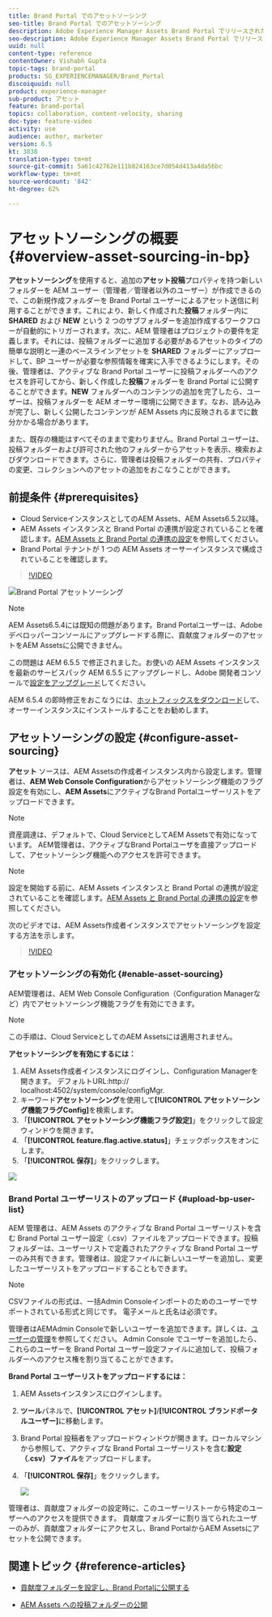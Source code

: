 ```yaml
---
title: Brand Portal でのアセットソーシング
seo-title: Brand Portal でのアセットソーシング
description: Adobe Experience Manager Assets Brand Portal でリリースされたアセットソーシング機能について説明します。
seo-description: Adobe Experience Manager Assets Brand Portal でリリースされたアセットソーシング機能について説明します。
uuid: null
content-type: reference
contentOwner: Vishabh Gupta
topic-tags: brand-portal
products: SG_EXPERIENCEMANAGER/Brand_Portal
discoiquuid: null
product: experience-manager
sub-product: アセット
feature: brand-portal
topics: collaboration, content-velocity, sharing
doc-type: feature-video
activity: use
audience: author, marketer
version: 6.5
kt: 3838
translation-type: tm+mt
source-git-commit: 5a61c42762e111b824163ce7d054d413a4da56bc
workflow-type: tm+mt
source-wordcount: '842'
ht-degree: 62%

---
```



# アセットソーシングの概要 {#overview-asset-sourcing-in-bp}

**アセットソーシング**&#x200B;を使用すると、追加の&#x200B;**アセット投稿**&#x200B;プロパティを持つ新しいフォルダーを AEM ユーザー（管理者／管理者以外のユーザー）が作成できるので、この新規作成フォルダーを Brand Portal ユーザーによるアセット送信に利用することができます。これにより、新しく作成された&#x200B;**投稿**&#x200B;フォルダー内に **SHARED** および **NEW** という 2 つのサブフォルダーを追加作成するワークフローが自動的にトリガーされます。次に、AEM 管理者はプロジェクトの要件を定義します。それには、投稿フォルダーに追加する必要があるアセットのタイプの簡単な説明と一連のベースラインアセットを **SHARED** フォルダーにアップロードして、BP ユーザーが必要な参照情報を確実に入手できるようにします。その後、管理者は、アクティブな Brand Portal ユーザーに投稿フォルダーへのアクセスを許可してから、新しく作成した&#x200B;**投稿**&#x200B;フォルダーを Brand Portal に公開することができます。**NEW** フォルダーへのコンテンツの追加を完了したら、ユーザーは、投稿フォルダーを AEM オーサー環境に公開できます。なお、読み込みが完了し、新しく公開したコンテンツが AEM Assets 内に反映されるまでに数分かかる場合があります。

また、既存の機能はすべてそのままで変わりません。Brand Portal ユーザーは、投稿フォルダーおよび許可された他のフォルダーからアセットを表示、検索およびダウンロードできます。さらに、管理者は投稿フォルダーの共有、プロパティの変更、コレクションへのアセットの追加をおこなうことができます。

## 前提条件 {#prerequisites}

* Cloud ServiceインスタンスとしてのAEM Assets、AEM Assets6.5.2以降。
* AEM Assets インスタンスと Brand Portal の連携が設定されていることを確認します。[AEM Assets と Brand Portal の連携の設定](../using/configure-aem-assets-with-brand-portal.md)を参照してください。
* Brand Portal テナントが 1 つの AEM Assets オーサーインスタンスで構成されていることを確認します。

>[!VIDEO](https://video.tv.adobe.com/v/29365/?quality=12)

![Brand Portal アセットソーシング](assets/asset-sourcing.png)


>[!NOTE]
>
>AEM Assets6.5.4には既知の問題があります。Brand Portalユーザーは、Adobeデベロッパーコンソールにアップグレードする際に、貢献度フォルダーのアセットをAEM Assetsに公開できません。
>
>この問題は AEM 6.5.5 で修正されました。お使いの AEM Assets インスタンスを最新のサービスパック AEM 6.5.5 にアップグレードし、Adobe 開発者コンソールで[設定をアップグレード](https://docs.adobe.com/content/help/ja-JP/experience-manager-65/assets/brandportal/configure-aem-assets-with-brand-portal.html#upgrade-integration-65)してください。
>
>AEM 6.5.4 の即時修正をおこなうには、[ホットフィックスをダウンロード](https://www.adobeaemcloud.com/content/marketplace/marketplaceProxy.html?packagePath=/content/companies/public/adobe/packages/cq650/hotfix/cq-6.5.0-hotfix-33041)して、オーサーインスタンスにインストールすることをお勧めします。

## アセットソーシングの設定 {#configure-asset-sourcing}

**アセット** ソースは、AEM Assetsの作成者インスタンス内から設定します。管理者は、**AEM Web Console Configuration**&#x200B;からアセットソーシング機能のフラグ設定を有効にし、**AEM Assets**&#x200B;にアクティブなBrand Portalユーザーリストをアップロードできます。

>[!NOTE]
>
>資産調達は、デフォルトで、Cloud ServiceとしてAEM Assetsで有効になっています。 AEM管理者は、アクティブなBrand Portalユーザを直接アップロードして、アセットソーシング機能へのアクセスを許可できます。

>[!NOTE]
>
>設定を開始する前に、AEM Assets インスタンスと Brand Portal の連携が設定されていることを確認します。[AEM Assets と Brand Portal の連携の設定](../using/configure-aem-assets-with-brand-portal.md)を参照してください。

次のビデオでは、AEM Assets作成者インスタンスでアセットソーシングを設定する方法を示します。

>[!VIDEO](https://video.tv.adobe.com/v/29771)

### アセットソーシングの有効化 {#enable-asset-sourcing}

AEM管理者は、AEM Web Console Configuration（Configuration Managerなど）内でアセットソーシング機能フラグを有効にできます。

>[!NOTE]
>
>この手順は、Cloud ServiceとしてのAEM Assetsには適用されません。


**アセットソーシングを有効にするには：**
1. AEM Assets作成者インスタンスにログインし、Configuration Managerを開きます。
デフォルトURL:http:// localhost:4502/system/console/configMgr.
1. キーワード&#x200B;**アセットソーシング**&#x200B;を使用して&#x200B;**[!UICONTROL アセットソーシング機能フラグConfig]**&#x200B;を検索します。
1. 「**[!UICONTROL アセットソーシング機能フラグ設定]**」をクリックして設定ウィンドウを開きます。
1. 「**[!UICONTROL feature.flag.active.status]**」チェックボックスをオンにします。
1. 「**[!UICONTROL 保存]**」をクリックします。

![](assets/enable-asset-sourcing.png)

### Brand Portal ユーザーリストのアップロード {#upload-bp-user-list}

AEM 管理者は、AEM Assets のアクティブな Brand Portal ユーザーリストを含む Brand Portal ユーザー設定（.csv）ファイルをアップロードできます。投稿フォルダーは、ユーザーリストで定義されたアクティブな Brand Portal ユーザーのみ共有できます。管理者は、設定ファイルに新しいユーザーを追加し、変更したユーザーリストをアップロードすることもできます。

>[!NOTE]
>
>CSVファイルの形式は、一括Admin Consoleインポートのためのユーザーでサポートされている形式と同じです。 電子メールと氏名は必須です。

管理者はAEMAdmin Consoleで新しいユーザーを追加できます。詳しくは、[ユーザーの管理](brand-portal-adding-users.md)を参照してください。 Admin Console でユーザーを追加したら、これらのユーザーを Brand Portal ユーザー設定ファイルに追加して、投稿フォルダーへのアクセス権を割り当てることができます。

**Brand Portal ユーザーリストをアップロードするには：**
1. AEM Assetsインスタンスにログインします。
1. **ツール**&#x200B;パネルで、**[!UICONTROL アセット]**/**[!UICONTROL ブランドポータルユーザー]**&#x200B;に移動します。

1. Brand Portal 投稿者をアップロードウィンドウが開きます。ローカルマシンから参照して、アクティブな Brand Portal ユーザーリストを含む&#x200B;**設定（.csv）ファイル**&#x200B;をアップロードします。
1. 「**[!UICONTROL 保存]**」をクリックします。

   ![](assets/upload-user-list2.png)


管理者は、貢献度フォルダーの設定時に、このユーザーリストーから特定のユーザーへのアクセスを提供できます。 貢献度フォルダーに割り当てられたユーザーのみが、貢献度フォルダーにアクセスし、Brand PortalからAEM Assetsにアセットを公開できます。

## 関連トピック {#reference-articles}

* [貢献度フォルダーを設定し、Brand Portalに公開する](brand-portal-publish-contribution-folder-to-brand-portal.md)

* [AEM Assets への投稿フォルダーの公開](brand-portal-publish-contribution-folder-to-aem-assets.md)
